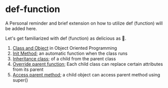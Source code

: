 # def-function
A Personal reminder and brief extension on how to utilize def (function) will be added here.

Let's get familiarized with def (function) as delicious as 🍎.

1. [Class and Object](OOP1.py) in Object Oriented Programming 
2. [Init Method](OOP2.py); an automatic function when the class runs
3. [Inheritance class](OOP3.py); of a child from the parent class
4. [Override parent function](OOP4.py); Each child class can replace certain attributes from its parent
5. [Access parent method](super.py); a child object can access parent method using super()
